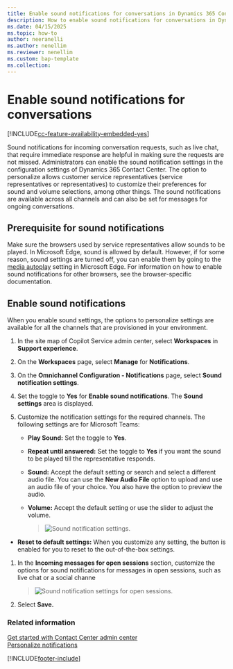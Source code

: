 ```yaml
---
title: Enable sound notifications for conversations in Dynamics 365 Contact Center
description: How to enable sound notifications for conversations in Dynamics 365 Contact Center.
ms.date: 04/15/2025
ms.topic: how-to
author: neeranelli
ms.author: nenellim
ms.reviewer: nenellim
ms.custom: bap-template
ms.collection:
---
```


# Enable sound notifications for conversations

[!INCLUDE[cc-feature-availability-embedded-yes](../../includes/cc-feature-availability-embedded-yes.md)]

Sound notifications for incoming conversation requests, such as live chat, that require immediate response are helpful in making sure the requests are not missed. Administrators can enable the sound notification settings in the configuration settings of Dynamics 365 Contact Center. The option to personalize allows customer service representatives (service representatives or representatives) to customize their preferences for sound and volume selections, among other things. The sound notifications are available across all channels and can also be set for messages for ongoing conversations.

## Prerequisite for sound notifications

Make sure the browsers used by service representatives allow sounds to be played. In Microsoft Edge, sound is allowed by default. However, if for some reason, sound settings are turned off, you can enable them by going to the [media autoplay](edge://settings/content/mediaAutoplay) setting in Microsoft Edge. For information on how to enable sound notifications for other browsers, see the browser-specific documentation.

## Enable sound notifications

When you enable sound settings, the options to personalize settings are available for all the channels that are provisioned in your environment.

1. In the site map of Copilot Service admin center, select **Workspaces** in **Support experience**.

1. On the **Workspaces** page, select **Manage** for **Notifications**.

1. On the **Omnichannel Configuration - Notifications** page, select **Sound notification settings**.

1. Set the toggle to **Yes** for **Enable sound notifications**. The **Sound settings** area is displayed.

1. Customize the notification settings for the required channels. The following settings are for Microsoft Teams:

   - **Play Sound:** Set the toggle to **Yes**.
   - **Repeat until answered:** Set the toggle to **Yes** if you want the sound to be played till the representative responds.
   - **Sound:** Accept the default setting or search and select a different audio file. You can use the **New Audio File** option to upload and use an audio file of your choice. You also have the option to preview the audio.
   - **Volume:** Accept the default setting or use the slider to adjust the volume.

     > ![Sound notification settings.](../media/sound-notification-settings.png "Sound notification settings")
  
  - **Reset to default settings:** When you customize any setting, the button is enabled for you to reset to the out-of-the-box settings.

1. In the **Incoming messages for open sessions** section, customize the options for sound notifications for messages in open sessions, such as live chat or a social channe

    > ![Sound notification settings for open sessions.](../media/sound-notification-open-session.png "Sound notification settings for open sessions")

1. Select **Save.**

### Related information

[Get started with Contact Center admin center](../implement/cs-admin-center.md)  
[Personalize notifications](../use/oc-personalize-sound-notifications.md)  


[!INCLUDE[footer-include](../../includes/footer-banner.md)]
